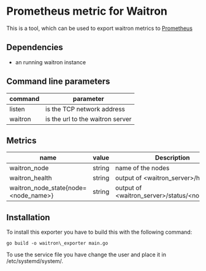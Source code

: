 # Prometheus metric for Waitron

This is a tool, which can be used to export waitron metrics to [Prometheus](https://prometheus.io/)

## Dependencies
- an running waitron instance

## Command line parameters
| command | parameter |
| ------- | --------- |
| listen  | is the TCP network address |
| waitron | is the url to the waitron server |

## Metrics
| name | value | Description |
| ---- | ----- | ----- |
| waitron\_node | string | name of the nodes |
| waitron\_health | string | output of \<waitron\_server\>/health |
| waitron\_node\_state{node=\<node\_name\>} | string | output of \<waitron\_server\>/status/\<node\_name\> |

## Installation
To install this exporter you have to build this with the following command:
```
go build -o waitron\_exporter main.go
```
To use the service file you have change the user and place it in /etc/systemd/system/.

